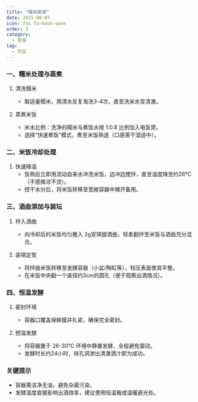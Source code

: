 ```yaml
---
title: "糯米甜酒"
date: 2025-06-07
icon: fas fa-book-open
order: 3
category:
  - 食谱
tag:
  - 饮品
---
```


### 一、糯米处理与蒸煮

1. 清洗糯米
   - 取适量糯米，用清水反复淘洗3-4次，直至洗米水变清澈。

2. 蒸煮米饭
   - 米水比例：洗净的糯米与煮饭水按 1:0.8 比例加入电饭煲。
   - 选择“快速煮饭”模式，煮至米饭熟透（口感需干湿适中）。

### 二、米饭冷却处理

1. 快速降温
   - 饭熟后立即用流动自来水冲洗米饭，边冲边搅拌，直至温度降至约26℃（手感微凉不烫）。
   - 控干水分后，将米饭转移至宽敞容器中摊开备用。

### 三、酒曲添加与装坛

1. 拌入酒曲
   - 向冷却后的米饭均匀撒入 2g安琪甜酒曲，轻柔翻拌至米饭与酒曲充分混合。

2. 装填定型

   - 将拌曲米饭转移至发酵容器（小盆/陶缸等），轻压表面使其平整。
   - 在米饭中央戳一个直径约3cm的圆孔（便于观察出酒情况）。

### 四、恒温发酵

1. 密封环境
   - 容器口覆盖保鲜膜并扎紧，确保完全密封。

2. 控温发酵
   - 将容器置于 26-30℃ 环境中静置发酵，全程避免震动。
   - 发酵时长约24小时，待孔洞渗出清澈酒汁即为成功。

### 关键提示

- 容器需洁净无油，避免杂菌污染。
- 发酵温度直接影响出酒效率，建议使用恒温箱或温暖避光处。